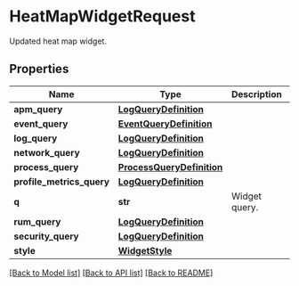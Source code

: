 # HeatMapWidgetRequest

Updated heat map widget.

## Properties

| Name                      | Type                                                    | Description   | Notes      |
| ------------------------- | ------------------------------------------------------- | ------------- | ---------- |
| **apm_query**             | [**LogQueryDefinition**](LogQueryDefinition.md)         |               | [optional] |
| **event_query**           | [**EventQueryDefinition**](EventQueryDefinition.md)     |               | [optional] |
| **log_query**             | [**LogQueryDefinition**](LogQueryDefinition.md)         |               | [optional] |
| **network_query**         | [**LogQueryDefinition**](LogQueryDefinition.md)         |               | [optional] |
| **process_query**         | [**ProcessQueryDefinition**](ProcessQueryDefinition.md) |               | [optional] |
| **profile_metrics_query** | [**LogQueryDefinition**](LogQueryDefinition.md)         |               | [optional] |
| **q**                     | **str**                                                 | Widget query. | [optional] |
| **rum_query**             | [**LogQueryDefinition**](LogQueryDefinition.md)         |               | [optional] |
| **security_query**        | [**LogQueryDefinition**](LogQueryDefinition.md)         |               | [optional] |
| **style**                 | [**WidgetStyle**](WidgetStyle.md)                       |               | [optional] |

[[Back to Model list]](README.md#documentation-for-models) [[Back to API list]](README.md#documentation-for-api-endpoints) [[Back to README]](README.md)
